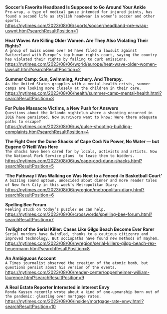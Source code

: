 **Soccer’s Favorite Headband Is Supposed to Go Around Your Ankle**\
`Pre-wrap, a type of medical gauze intended for injured joints, has found a second life as stylish headwear in women’s soccer and other sports.`\
https://nytimes.com/2023/08/06/sports/soccer/headband-pre-wrap-uswnt.html?searchResultPosition=1

**Heat Waves Are Killing Older Women. Are They Also Violating Their Rights?**\
`A group of Swiss women over 64 have filed a lawsuit against Switzerland with Europe’s top human rights court, saying the country has violated their rights by failing to curb emissions.`\
https://nytimes.com/2023/08/06/world/europe/heat-wave-older-women-lawsuit.html?searchResultPosition=2

**Summer Camp: Sun, Swimming, Archery. And Therapy.**\
`As the United States grapples with a mental-health crisis, summer camps are looking more closely at the children in their care.`\
https://nytimes.com/2023/08/06/health/summer-camp-mental-health.html?searchResultPosition=3

**For Pulse Massacre Victims, a New Push for Answers**\
`Questions about the Orlando nightclub where a shooting occurred in 2016 have persisted. Now survivors want to know: Were there adequate paths to escape?`\
https://nytimes.com/2023/08/06/us/pulse-shooting-building-complaints.html?searchResultPosition=4

**The Fight Over the Dune Shacks of Cape Cod: No Power, No Water — but Eugene O’Neill Was Here**\
`The shacks have been cared for by locals, activists and artists. Now the National Park Service plans  to lease them to bidders.`\
https://nytimes.com/2023/08/06/us/cape-cod-dune-shacks.html?searchResultPosition=5

**‘The Pathway I Was Walking on Was Next to a Fenced-In Basketball Court’**\
`A buzzing sound uptown, undecided about dinner and more reader tales of New York City in this week’s Metropolitan Diary.`\
https://nytimes.com/2023/08/06/nyregion/metropolitan-diary.html?searchResultPosition=6

**Spelling Bee Forum**\
`Feeling stuck on today’s puzzle? We can help.`\
https://nytimes.com/2023/08/06/crosswords/spelling-bee-forum.html?searchResultPosition=7

**Twilight of the Serial Killer: Cases Like Gilgo Beach Become Ever Rarer**\
`Serial murders have dwindled, thanks to a cautious citizenry and improved technology. But sociopaths have found new methods of mayhem.`\
https://nytimes.com/2023/08/06/nyregion/serial-killers-gilgo-beach-rex-heuermann.html?searchResultPosition=8

**An Ambiguous Account**\
`A Times journalist observed the creation of the atomic bomb, but questions persist about his version of the events.`\
https://nytimes.com/2023/08/06/reader-center/oppenheimer-william-laurence.html?searchResultPosition=9

**A Real Estate Reporter Interested in Interest Envy**\
`Ronda Kaysen recently wrote about a kind of one-upmanship born out of the pandemic: gloating over mortgage rates.`\
https://nytimes.com/2023/08/06/insider/mortgage-rate-envy.html?searchResultPosition=10

